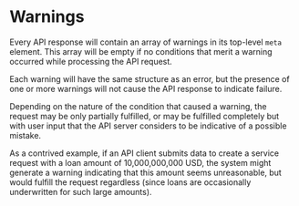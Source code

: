 # Warnings

Every API response will contain an array of warnings in
its top-level `meta` element. This array will be empty
if no conditions that merit a warning occurred while
processing the API request.

Each warning will have the same structure as an error, but
the presence of one or more warnings will not cause the
API response to indicate failure.

Depending on the nature of the condition that caused a
warning, the request may be only partially fulfilled,
or may be fulfilled completely but with user input that
the API server considers to be indicative of a possible
mistake.

As a contrived example, if an API client submits data to
create  a service request with a loan amount of
10,000,000,000 USD, the system might generate a warning
indicating that this amount seems unreasonable, but would
fulfill the request regardless (since loans are
occasionally underwritten for such large amounts).
